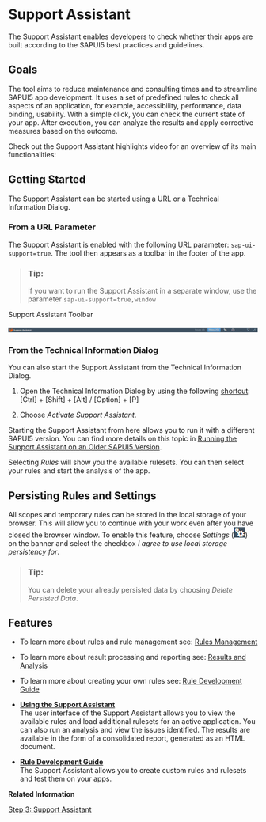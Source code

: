 <!-- loio57ccd7d7103640e3a187ed55e1d2c163 -->

# Support Assistant

The Support Assistant enables developers to check whether their apps are built according to the SAPUI5 best practices and guidelines.



## Goals

The tool aims to reduce maintenance and consulting times and to streamline SAPUI5 app development. It uses a set of predefined rules to check all aspects of an application, for example, accessibility, performance, data binding, usability. With a simple click, you can check the current state of your app. After execution, you can analyze the results and apply corrective measures based on the outcome.

Check out the Support Assistant highlights video for an overview of its main functionalities:

  



## Getting Started

The Support Assistant can be started using a URL or a Technical Information Dialog.



### From a URL Parameter

The Support Assistant is enabled with the following URL parameter: `sap-ui-support=true`. The tool then appears as a toolbar in the footer of the app.

> ### Tip:  
> If you want to run the Support Assistant in a separate window, use the parameter `sap-ui-support=true,window` 

   
  
<a name="loio57ccd7d7103640e3a187ed55e1d2c163__fig_c11_3j1_k1b"/>Support Assistant Toolbar

 ![](images/Support_Assistant_Toolbar_c9ec61c.png "Support Assistant Toolbar ") 



### From the Technical Information Dialog

You can also start the Support Assistant from the Technical Information Dialog.

1.  Open the Technical Information Dialog by using the following [shortcut](../02_Read-Me-First/keyboard-shortcuts-for-sapui5-tools-154844c.md):  [Ctrl\] + [Shift\] + [Alt\] / [Option\] + [P\]  

2.  Choose *Activate Support Assistant*.


Starting the Support Assistant from here allows you to run it with a different SAPUI5 version. You can find more details on this topic in [Running the Support Assistant on an Older SAPUI5 Version](running-the-support-assistant-on-an-older-sapui5-version-473201b.md).

Selecting *Rules* will show you the available rulesets. You can then select your rules and start the analysis of the app.



<a name="loio57ccd7d7103640e3a187ed55e1d2c163__section_zxz_jh3_rz"/>

## Persisting Rules and Settings

All scopes and temporary rules can be stored in the local storage of your browser. This will allow you to continue with your work even after you have closed the browser window. To enable this feature, choose *Settings* \(![](images/AS-Settings-Button_24b9cee.png)\) on the banner and select the checkbox *I agree to use local storage persistency for*.

> ### Tip:  
> You can delete your already persisted data by choosing *Delete Persisted Data*.



## Features

-   To learn more about rules and rule management see: [Rules Management](rules-management-3fc864a.md)

-   To learn more about result processing and reporting see: [Results and Analysis](results-and-analysis-f09fab1.md)

-   To learn more about creating your own rules see: [Rule Development Guide](rule-development-guide-cd356da.md)


-   **[Using the Support Assistant](using-the-support-assistant-12572ab.md "The user interface of the Support Assistant allows you to view the available rules and
		load additional rulesets for an active application. You can also run an analysis and view
		the issues identified. The results are available in the form of a consolidated report,
		generated as an HTML document.")**  
The user interface of the Support Assistant allows you to view the available rules and load additional rulesets for an active application. You can also run an analysis and view the issues identified. The results are available in the form of a consolidated report, generated as an HTML document.
-   **[Rule Development Guide](rule-development-guide-cd356da.md "The Support Assistant allows you to create custom rules and rulesets and test them on
		your apps.")**  
The Support Assistant allows you to create custom rules and rulesets and test them on your apps.

**Related Information**  


[Step 3: Support Assistant](../03_Get-Started/step-3-support-assistant-35f08e1.md "In this tutorial step, we will have a closer look at Support Assistant. You can use this tool to check whether your app is built according to the best practices with predefined rules.")

